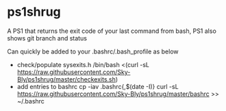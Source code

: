 # ps1shrug
A PS1 that returns the exit code of your last command from bash, PS1 also shows git branch and status

Can quickly be added to your .bashrc/.bash_profile as below
- check/populate sysexits.h
/bin/bash <(curl -sL https://raw.githubusercontent.com/Sky-Bly/ps1shrug/master/checkexits.sh)
- add entries to bashrc
cp -iav .bashrc{,$(date -I)}
curl -sL https://raw.githubusercontent.com/Sky-Bly/ps1shrug/master/bashrc  >> ~/.bashrc

